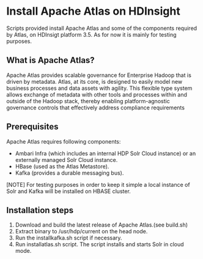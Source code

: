 # Install Apache Atlas on HDInsight
Scripts provided install Apache Atlas and some of the components required by Atlas, on HDInsigt platform 3.5. As for now it is mainly for testing purposes.

## What is Apache Atlas?
Apache Atlas provides scalable governance for Enterprise Hadoop that is driven by metadata. Atlas, at its core, is designed to easily model new business processes and data assets with agility. This flexible type system allows exchange of metadata with other tools and processes within and outside of the Hadoop stack, thereby enabling platform-agnostic governance controls that effectively address compliance requirements

## Prerequisites

Apache Atlas requires following components:
* Ambari Infra (which includes an internal HDP Solr Cloud instance) or an externally managed Solr Cloud instance.
* HBase (used as the Atlas Metastore).
* Kafka (provides a durable messaging bus).

[NOTE] For testing purposes in order to keep it simple a local instance of Solr and Kafka will be installed on HBASE cluster.

## Installation steps

1. Download and build the latest release of Apache Atlas.(see build.sh)
2. Extract binary to /usr/hdp/current on the head node.
3. Run the installkafka.sh script if necessary.
4. Run installatlas.sh script. The script installs and starts Solr in cloud mode.
